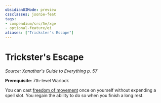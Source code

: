 ```yaml
---
obsidianUIMode: preview
cssclasses: json5e-feat
tags:
- compendium/src/5e/xge
- optional-feature/ei
aliases: ["Trickster's Escape"]
---
```

# Trickster's Escape
*Source: Xanathar's Guide to Everything p. 57*  

**Prerequisite**: 7th-level Warlock

You can cast [freedom of movement](compendium/spells/freedom-of-movement.md) once on yourself without expending a spell slot. You regain the ability to do so when you finish a long rest.